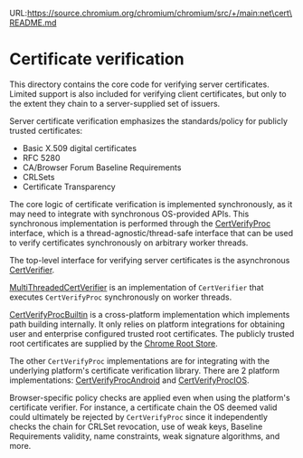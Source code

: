 URL:https://source.chromium.org/chromium/chromium/src/+/main:net\cert\README.md
# Certificate verification

This directory contains the core code for verifying server certificates.
Limited support is also included for verifying client certificates, but only to
the extent they chain to a server-supplied set of issuers.

Server certificate verification emphasizes the standards/policy for
publicly trusted certificates:

 * Basic X.509 digital certificates
 * RFC 5280
 * CA/Browser Forum Baseline Requirements
 * CRLSets
 * Certificate Transparency

The core logic of certificate verification is implemented synchronously, as it
may need to integrate with synchronous OS-provided APIs. This synchronous
implementation is performed through the [CertVerifyProc](cert_verify_proc.h)
interface, which is a thread-agnostic/thread-safe interface that can be used to
verify certificates synchronously on arbitrary worker threads.

The top-level interface for verifying server certificates is the asynchronous
[CertVerifier](cert_verifier.h).

[MultiThreadedCertVerifier](multi_threaded_cert_verifier.h) is an
implementation of `CertVerifier` that executes `CertVerifyProc` synchronously
on worker threads.

[CertVerifyProcBuiltin](cert_verify_proc_builtin.h) is a cross-platform
implementation which implements path building internally. It only relies on
platform integrations for obtaining user and enterprise configured trusted root
certificates. The publicly trusted root certificates are supplied by the
[Chrome Root Store](../data/ssl/chrome_root_store/README.md).

The other `CertVerifyProc` implementations are for integrating
with the underlying platform's certificate verification library.
There are 2 platform implementations:
[CertVerifyProcAndroid](cert_verify_proc_android.h) and
[CertVerifyProcIOS](cert_verify_proc_ios.h).

Browser-specific policy checks are applied even when using the platform's
certificate verifier. For instance, a certificate chain the OS deemed valid
could ultimately be rejected by `CertVerifyProc` since it independently
checks the chain for CRLSet revocation, use of weak keys, Baseline Requirements
validity, name constraints, weak signature algorithms, and more.
